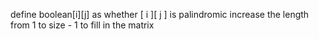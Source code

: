 define boolean[i][j] as whether [ i ][ j ] is palindromic
increase the length from 1 to size - 1 to fill in the matrix